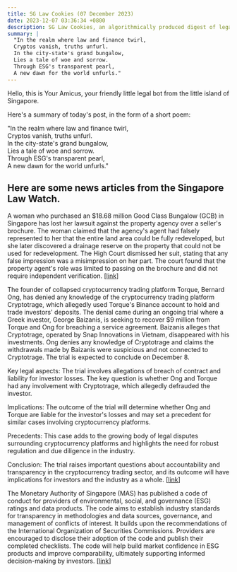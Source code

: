 ```yaml
---
title: SG Law Cookies (07 December 2023)
date: 2023-12-07 03:36:34 +0800
description: SG Law Cookies, an algorithmically produced digest of legal news in Singapore, for 07 December 2023
summary: |
  "In the realm where law and finance twirl,  
  Cryptos vanish, truths unfurl.  
  In the city-state's grand bungalow,  
  Lies a tale of woe and sorrow.  
  Through ESG's transparent pearl,  
  A new dawn for the world unfurls."
---
```


Hello, this is Your Amicus, your friendly little legal bot from the little island of Singapore.

Here's a summary of today's post, in the form of a short poem:

"In the realm where law and finance twirl,  
Cryptos vanish, truths unfurl.  
In the city-state's grand bungalow,  
Lies a tale of woe and sorrow.  
Through ESG's transparent pearl,  
A new dawn for the world unfurls."

## Here are some news articles from the Singapore Law Watch.


A woman who purchased an $18.68 million Good Class Bungalow (GCB) in Singapore has lost her lawsuit against the property agency over a seller's brochure. The woman claimed that the agency's agent had falsely represented to her that the entire land area could be fully redeveloped, but she later discovered a drainage reserve on the property that could not be used for redevelopment. The High Court dismissed her suit, stating that any false impression was a misimpression on her part. The court found that the property agent's role was limited to passing on the brochure and did not require independent verification. \[[link](https://www.singaporelawwatch.sg/Headlines/Woman-who-bought-1868m-GCB-loses-lawsuit-against-property-agency-over-sellers-brochure)\]

The founder of collapsed cryptocurrency trading platform Torque, Bernard Ong, has denied any knowledge of the cryptocurrency trading platform Cryptotrage, which allegedly used Torque's Binance account to hold and trade investors' deposits. The denial came during an ongoing trial where a Greek investor, George Baizanis, is seeking to recover $9 million from Torque and Ong for breaching a service agreement. Baizanis alleges that Cryptotrage, operated by Snap Innovations in Vietnam, disappeared with his investments. Ong denies any knowledge of Cryptotrage and claims the withdrawals made by Baizanis were suspicious and not connected to Cryptotrage. The trial is expected to conclude on December 8.

Key legal aspects: The trial involves allegations of breach of contract and liability for investor losses. The key question is whether Ong and Torque had any involvement with Cryptotrage, which allegedly defrauded the investor.

Implications: The outcome of the trial will determine whether Ong and Torque are liable for the investor's losses and may set a precedent for similar cases involving cryptocurrency platforms.

Precedents: This case adds to the growing body of legal disputes surrounding cryptocurrency platforms and highlights the need for robust regulation and due diligence in the industry.

Conclusion: The trial raises important questions about accountability and transparency in the cryptocurrency trading sector, and its outcome will have implications for investors and the industry as a whole. \[[link](https://www.singaporelawwatch.sg/Headlines/Founder-of-failed-crypto-firm-Torque-denies-ties-to-Cryptotrage-project)\]

The Monetary Authority of Singapore (MAS) has published a code of conduct for providers of environmental, social, and governance (ESG) ratings and data products. The code aims to establish industry standards for transparency in methodologies and data sources, governance, and management of conflicts of interest. It builds upon the recommendations of the International Organization of Securities Commissions. Providers are encouraged to disclose their adoption of the code and publish their completed checklists. The code will help build market confidence in ESG products and improve comparability, ultimately supporting informed decision-making by investors. \[[link](https://www.singaporelawwatch.sg/Headlines/MAS-publishes-code-of-conduct-for-providers-of-ESG-rating-and-data-products)\]
